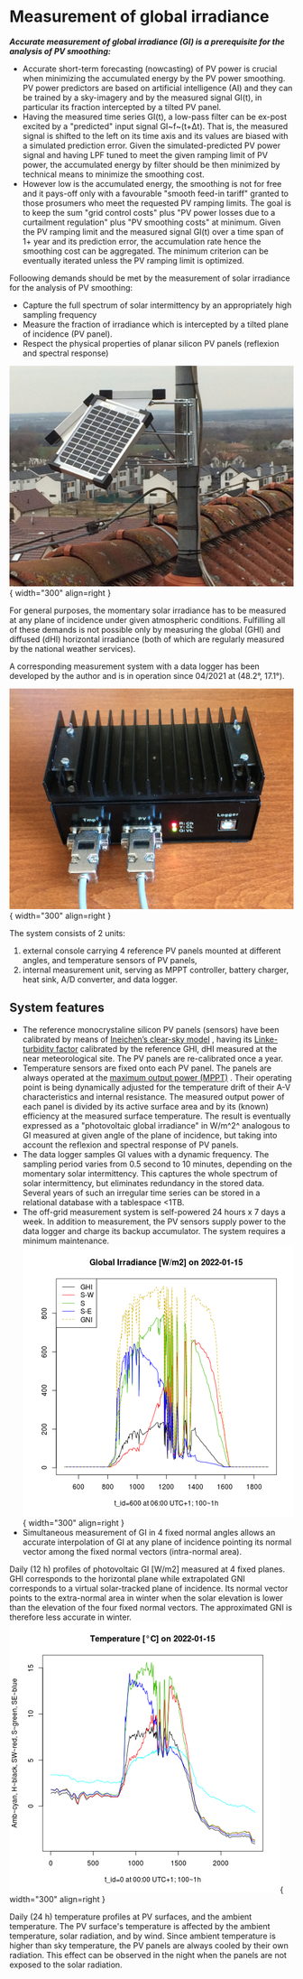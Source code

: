 # Measurement of global irradiance
***Accurate measurement of global irradiance (GI) is a prerequisite for the analysis of PV smoothing:***  

* Accurate short-term forecasting (nowcasting) of PV power is crucial when minimizing the accumulated energy by the PV power smoothing. PV power predictors are based on artificial intelligence (AI) and they can be trained by a sky-imagery and by the measured signal GI(t), in particular its fraction intercepted by a tilted PV panel.
* Having the measured time series GI(t), a low-pass filter can be ex-post excited by a "predicted" input signal GI~f~(t+Δt). That is, the measured signal is shifted to the left on its time axis and its values are biased with a simulated prediction error. Given the simulated-predicted PV power signal and having LPF tuned to meet the given ramping limit of PV power, the accumulated energy by filter should be then minimized by technical means to minimize the smoothing cost.
* However low is the accumulated energy, the smoothing is not for free and it pays-off only with a favourable "smooth feed-in tariff" granted to those prosumers who meet the requested PV ramping limits. The goal is to keep the sum "grid control costs" plus "PV power losses due to a curtailment regulation" plus "PV smoothing costs" at minimum. Given the PV ramping limit and the measured signal GI(t) over a time span of 1+ year and its prediction error, the accumulation rate hence the smoothing cost can be aggregated. The minimum criterion can be eventually iterated unless the PV ramping limit is optimized.

Folloowing demands should be met by the measurement of solar irradiance for the analysis of PV smoothing:  

- Capture the full spectrum of solar intermittency by an appropriately high sampling frequency
- Measure the fraction of irradiance which is intercepted by a tilted plane of incidence (PV panel). 
- Respect the physical properties of planar silicon PV panels (reflexion and spectral response)

![PV console](img/PV_Panels.JPG){ width="300"  align=right }

For general purposes, the momentary solar irradiance has to be measured at any plane of incidence under given atmospheric conditions. Fulfilling all of these demands is not possible only by measuring the global (GHI) and diffused (dHI) horizontal irradiance (both of which are regularly measured by the national weather services).

A corresponding measurement system with a data logger has been developed by the author and is in operation since 04/2021 at (48.2°, 17.1°).

![PV_logger](img/PV_Logger.JPG){ width="300"  align=right }

 The system consists of 2 units:

1. external console carrying 4 reference PV panels mounted at different angles, and temperature sensors of PV panels,
2. internal measurement unit, serving as MPPT controller, battery charger, heat sink, A/D converter, and data logger.

## System features

* The reference monocrystaline silicon PV panels (sensors) have been calibrated by means of 
[Ineichen’s clear-sky model](https://pvlib-python.readthedocs.io/en/v0.4.3/generated/pvlib.clearsky.ineichen.html)
, having its 
[Linke-turbidity factor](https://glossary.ametsoc.org/wiki/Linke_turbidity_factor)
 calibrated by the reference GHI, dHI measured at the near meteorological site. The PV panels are re-calibrated once a year.
* Temperature sensors are fixed onto each PV panel. The panels are always operated at the
[maximum output power (MPPT)](https://www.leonics.com/support/article2_14j/articles2_14j_en.php)
. Their operating point is being dynamically adjusted for the temperature drift of their A-V characteristics and internal resistance. The measured output power of each panel is divided by its active surface area and by its (known) efficiency at the measured surface temperature. The result is eventually expressed as a "photovoltaic global irradiance" in W/m^2^ analogous to GI measured at given angle of the plane of incidence, but taking into account the reflexion and spectral response of PV panels.
* The data logger samples GI values with a dynamic frequency. The sampling period varies from 0.5 second to 10 minutes, depending on the momentary solar intermittency. This captures the whole spectrum of solar intermittency, but eliminates redundancy in the stored data. Several years of such an irregular time series can be stored in a relational database with a tablespace <1TB.
* The off-grid measurement system is self-powered 24 hours x 7 days a week. In addition to measurement, the PV sensors supply power to the data logger and charge its backup accumulator. The system requires a minimum maintenance.
![GI](img/GI.2022-01-15.png){ width="300"  align=right }
* Simultaneous measurement of GI in 4 fixed normal angles allows an accurate interpolation of GI at any plane of incidence pointing its normal vector among the fixed normal vectors (intra-normal area).

Daily (12 h) profiles of photovoltaic GI [W/m2] measured at 4 fixed planes. GHI corresponds to the horizontal plane while extrapolated GNI corresponds to a virtual solar-tracked plane of incidence. Its normal vector points to the extra-normal area in winter when the solar elevation is lower than the elevation of the four fixed normal vectors. The approximated GNI is therefore less accurate in winter.
![Cels](img/Cels.2022-01-15.png){ width="300"  align=right }

Daily (24 h) temperature profiles at PV surfaces, and the ambient temperature. The PV surface's temperature is affected by the ambient temperature, solar radiation, and by wind. Since ambient temperature is higher than sky temperature, the PV panels are always cooled by their own radiation. This effect can be observed in the night when the panels are not exposed to the solar radiation.

